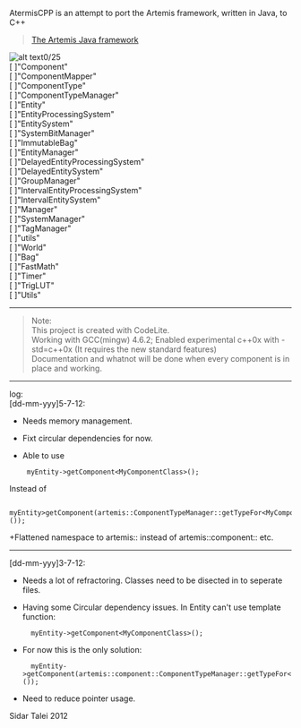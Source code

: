 AtermisCPP is an attempt to port the Artemis framework, written in Java, to C++
>[The Artemis Java framework](http://gamadu.com/artemis/ "Title")


![alt text](https://dl.dropbox.com/u/12043338/11check_mark.png "check")0/25  
[ ]"Component"  
[ ]"ComponentMapper"  
[ ]"ComponentType"  
[ ]"ComponentTypeManager"  
[ ]"Entity"  
[ ]"EntityProcessingSystem"  
[ ]"EntitySystem"  
[ ]"SystemBitManager"  
[ ]"ImmutableBag"  
[ ]"EntityManager"  
[ ]"DelayedEntityProcessingSystem"  
[ ]"DelayedEntitySystem"  
[ ]"GroupManager"  
[ ]"IntervalEntityProcessingSystem"  
[ ]"IntervalEntitySystem"  
[ ]"Manager"  
[ ]"SystemManager"  
[ ]"TagManager"  
[ ]"utils"  
[ ]"World"  
[ ]"Bag"  
[ ]"FastMath"  
[ ]"Timer"  
[ ]"TrigLUT"  
[ ]"Utils"  
***
>Note:  
>This project is created with CodeLite.   
>Working with GCC(mingw) 4.6.2; Enabled experimental c++0x with -std=c++0x (It requires the new standard features)  
>Documentation and whatnot will be done when every component is in place and working.
***
log:  
[dd-mm-yyy]5-7-12:  

*  Needs memory management.  
*  Fixt circular dependencies for now.
*  Able to use  

        myEntity->getComponent<MyComponentClass>(); 

Instead of     

          myEntity>getComponent(artemis::ComponentTypeManager::getTypeFor<MyComponentClass>());  

+Flattened namespace to artemis:: instead of artemis::component:: etc.  
***
[dd-mm-yyy]3-7-12:  

* Needs a lot of refractoring. Classes need to be disected in to seperate files.  
* Having some Circular dependency issues. In Entity can't use template function:  

        myEntity->getComponent<MyComponentClass>();  

* For now this is the only solution:  

        myEntity->getComponent(artemis::component::ComponentTypeManager::getTypeFor<MyComponentClass>());  

* Need to reduce pointer usage.  


Sidar Talei 2012
